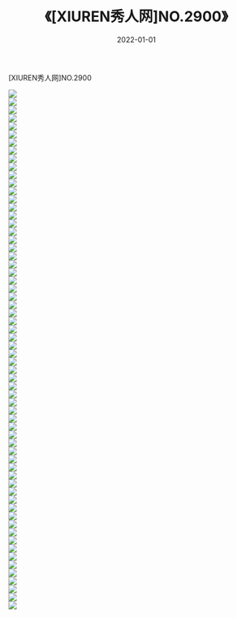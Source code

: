 ﻿---
layout: post
title:  《[XIUREN秀人网]NO.2900》
date:   2022-01-01
img: http://pic.660000.xyz/1:/秀人网/秀人网第03部分/[XIUREN秀人网]NO.2900/000.jpg
categories: [美女, 清纯, 唯美]
---

[XIUREN秀人网]NO.2900

 ![](http://pic.660000.xyz/1:/秀人网/秀人网第03部分/[XIUREN秀人网]NO.2900/001.jpg) <br>![](http://pic.660000.xyz/1:/秀人网/秀人网第03部分/[XIUREN秀人网]NO.2900/002.jpg) <br>![](http://pic.660000.xyz/1:/秀人网/秀人网第03部分/[XIUREN秀人网]NO.2900/003.jpg) <br>![](http://pic.660000.xyz/1:/秀人网/秀人网第03部分/[XIUREN秀人网]NO.2900/004.jpg) <br>![](http://pic.660000.xyz/1:/秀人网/秀人网第03部分/[XIUREN秀人网]NO.2900/005.jpg) <br>![](http://pic.660000.xyz/1:/秀人网/秀人网第03部分/[XIUREN秀人网]NO.2900/006.jpg) <br>![](http://pic.660000.xyz/1:/秀人网/秀人网第03部分/[XIUREN秀人网]NO.2900/007.jpg) <br>![](http://pic.660000.xyz/1:/秀人网/秀人网第03部分/[XIUREN秀人网]NO.2900/008.jpg) <br>![](http://pic.660000.xyz/1:/秀人网/秀人网第03部分/[XIUREN秀人网]NO.2900/009.jpg) <br>![](http://pic.660000.xyz/1:/秀人网/秀人网第03部分/[XIUREN秀人网]NO.2900/010.jpg) <br>![](http://pic.660000.xyz/1:/秀人网/秀人网第03部分/[XIUREN秀人网]NO.2900/011.jpg) <br>![](http://pic.660000.xyz/1:/秀人网/秀人网第03部分/[XIUREN秀人网]NO.2900/012.jpg) <br>![](http://pic.660000.xyz/1:/秀人网/秀人网第03部分/[XIUREN秀人网]NO.2900/013.jpg) <br>![](http://pic.660000.xyz/1:/秀人网/秀人网第03部分/[XIUREN秀人网]NO.2900/014.jpg) <br>![](http://pic.660000.xyz/1:/秀人网/秀人网第03部分/[XIUREN秀人网]NO.2900/015.jpg) <br>![](http://pic.660000.xyz/1:/秀人网/秀人网第03部分/[XIUREN秀人网]NO.2900/016.jpg) <br>![](http://pic.660000.xyz/1:/秀人网/秀人网第03部分/[XIUREN秀人网]NO.2900/017.jpg) <br>![](http://pic.660000.xyz/1:/秀人网/秀人网第03部分/[XIUREN秀人网]NO.2900/018.jpg) <br>![](http://pic.660000.xyz/1:/秀人网/秀人网第03部分/[XIUREN秀人网]NO.2900/019.jpg) <br>![](http://pic.660000.xyz/1:/秀人网/秀人网第03部分/[XIUREN秀人网]NO.2900/020.jpg) <br>![](http://pic.660000.xyz/1:/秀人网/秀人网第03部分/[XIUREN秀人网]NO.2900/021.jpg) <br>![](http://pic.660000.xyz/1:/秀人网/秀人网第03部分/[XIUREN秀人网]NO.2900/022.jpg) <br>![](http://pic.660000.xyz/1:/秀人网/秀人网第03部分/[XIUREN秀人网]NO.2900/023.jpg) <br>![](http://pic.660000.xyz/1:/秀人网/秀人网第03部分/[XIUREN秀人网]NO.2900/024.jpg) <br>![](http://pic.660000.xyz/1:/秀人网/秀人网第03部分/[XIUREN秀人网]NO.2900/025.jpg) <br>![](http://pic.660000.xyz/1:/秀人网/秀人网第03部分/[XIUREN秀人网]NO.2900/026.jpg) <br>![](http://pic.660000.xyz/1:/秀人网/秀人网第03部分/[XIUREN秀人网]NO.2900/027.jpg) <br>![](http://pic.660000.xyz/1:/秀人网/秀人网第03部分/[XIUREN秀人网]NO.2900/028.jpg) <br>![](http://pic.660000.xyz/1:/秀人网/秀人网第03部分/[XIUREN秀人网]NO.2900/029.jpg) <br>![](http://pic.660000.xyz/1:/秀人网/秀人网第03部分/[XIUREN秀人网]NO.2900/030.jpg) <br>![](http://pic.660000.xyz/1:/秀人网/秀人网第03部分/[XIUREN秀人网]NO.2900/031.jpg) <br>![](http://pic.660000.xyz/1:/秀人网/秀人网第03部分/[XIUREN秀人网]NO.2900/032.jpg) <br>![](http://pic.660000.xyz/1:/秀人网/秀人网第03部分/[XIUREN秀人网]NO.2900/033.jpg) <br>![](http://pic.660000.xyz/1:/秀人网/秀人网第03部分/[XIUREN秀人网]NO.2900/034.jpg) <br>![](http://pic.660000.xyz/1:/秀人网/秀人网第03部分/[XIUREN秀人网]NO.2900/035.jpg) <br>![](http://pic.660000.xyz/1:/秀人网/秀人网第03部分/[XIUREN秀人网]NO.2900/036.jpg) <br>![](http://pic.660000.xyz/1:/秀人网/秀人网第03部分/[XIUREN秀人网]NO.2900/037.jpg) <br>![](http://pic.660000.xyz/1:/秀人网/秀人网第03部分/[XIUREN秀人网]NO.2900/038.jpg) <br>![](http://pic.660000.xyz/1:/秀人网/秀人网第03部分/[XIUREN秀人网]NO.2900/039.jpg) <br>![](http://pic.660000.xyz/1:/秀人网/秀人网第03部分/[XIUREN秀人网]NO.2900/040.jpg) <br>![](http://pic.660000.xyz/1:/秀人网/秀人网第03部分/[XIUREN秀人网]NO.2900/041.jpg) <br>![](http://pic.660000.xyz/1:/秀人网/秀人网第03部分/[XIUREN秀人网]NO.2900/042.jpg) <br>![](http://pic.660000.xyz/1:/秀人网/秀人网第03部分/[XIUREN秀人网]NO.2900/043.jpg) <br>![](http://pic.660000.xyz/1:/秀人网/秀人网第03部分/[XIUREN秀人网]NO.2900/044.jpg) <br>![](http://pic.660000.xyz/1:/秀人网/秀人网第03部分/[XIUREN秀人网]NO.2900/045.jpg) <br>![](http://pic.660000.xyz/1:/秀人网/秀人网第03部分/[XIUREN秀人网]NO.2900/046.jpg) <br>![](http://pic.660000.xyz/1:/秀人网/秀人网第03部分/[XIUREN秀人网]NO.2900/047.jpg) <br>![](http://pic.660000.xyz/1:/秀人网/秀人网第03部分/[XIUREN秀人网]NO.2900/048.jpg) <br>![](http://pic.660000.xyz/1:/秀人网/秀人网第03部分/[XIUREN秀人网]NO.2900/049.jpg) <br>![](http://pic.660000.xyz/1:/秀人网/秀人网第03部分/[XIUREN秀人网]NO.2900/050.jpg) <br>![](http://pic.660000.xyz/1:/秀人网/秀人网第03部分/[XIUREN秀人网]NO.2900/051.jpg) <br>![](http://pic.660000.xyz/1:/秀人网/秀人网第03部分/[XIUREN秀人网]NO.2900/052.jpg) <br>![](http://pic.660000.xyz/1:/秀人网/秀人网第03部分/[XIUREN秀人网]NO.2900/053.jpg) <br>![](http://pic.660000.xyz/1:/秀人网/秀人网第03部分/[XIUREN秀人网]NO.2900/054.jpg) <br>![](http://pic.660000.xyz/1:/秀人网/秀人网第03部分/[XIUREN秀人网]NO.2900/055.jpg) <br>![](http://pic.660000.xyz/1:/秀人网/秀人网第03部分/[XIUREN秀人网]NO.2900/056.jpg) <br>![](http://pic.660000.xyz/1:/秀人网/秀人网第03部分/[XIUREN秀人网]NO.2900/057.jpg) <br>![](http://pic.660000.xyz/1:/秀人网/秀人网第03部分/[XIUREN秀人网]NO.2900/058.jpg) <br>![](http://pic.660000.xyz/1:/秀人网/秀人网第03部分/[XIUREN秀人网]NO.2900/059.jpg) <br>![](http://pic.660000.xyz/1:/秀人网/秀人网第03部分/[XIUREN秀人网]NO.2900/060.jpg) <br>![](http://pic.660000.xyz/1:/秀人网/秀人网第03部分/[XIUREN秀人网]NO.2900/061.jpg) <br>![](http://pic.660000.xyz/1:/秀人网/秀人网第03部分/[XIUREN秀人网]NO.2900/062.jpg) <br>![](http://pic.660000.xyz/1:/秀人网/秀人网第03部分/[XIUREN秀人网]NO.2900/063.jpg) <br>![](http://pic.660000.xyz/1:/秀人网/秀人网第03部分/[XIUREN秀人网]NO.2900/064.jpg) <br>